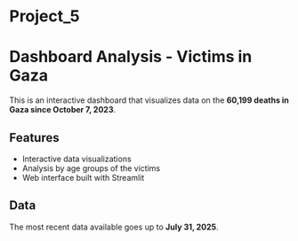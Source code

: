 # Project_5
# Dashboard Analysis - Victims in Gaza  

This is an interactive dashboard that visualizes data on the **60,199 deaths in Gaza since October 7, 2023**.  

## Features  

- Interactive data visualizations  
- Analysis by age groups of the victims  
- Web interface built with Streamlit  

## Data  

The most recent data available goes up to **July 31, 2025**.  
